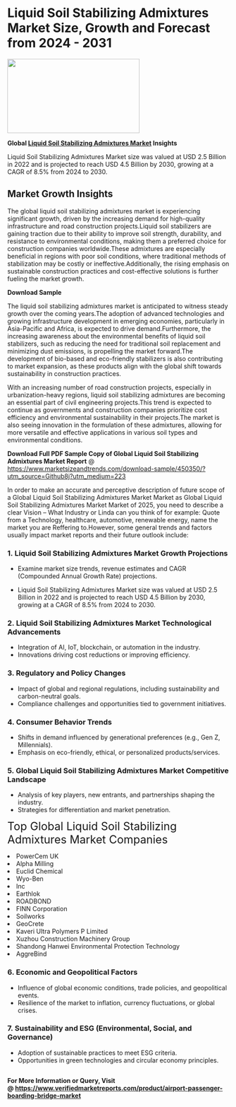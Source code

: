 <H1>Liquid Soil Stabilizing Admixtures Market Size, Growth and Forecast from 2024 - 2031</H1><img class="aligncenter size-medium wp-image-584254" src="https://thirdeyenews.in/wp-content/uploads/2024/09/Global-Market-Research-300x168.jpeg" alt="" width="300" height="168" /><p><strong>Global&nbsp;<a href="https://www.marketsizeandtrends.com/download-sample/450350/?utm_source=Github8j?utm_medium=223">Liquid Soil Stabilizing Admixtures Market</a> Insights</strong></p><p>Liquid Soil Stabilizing Admixtures Market size was valued at USD 2.5 Billion in 2022 and is projected to reach USD 4.5 Billion by 2030, growing at a CAGR of 8.5% from 2024 to 2030.</p><p><h2>Market Growth Insights</h2> <p>The global liquid soil stabilizing admixtures market is experiencing significant growth, driven by the increasing demand for high-quality infrastructure and road construction projects.Liquid soil stabilizers are gaining traction due to their ability to improve soil strength, durability, and resistance to environmental conditions, making them a preferred choice for construction companies worldwide.These admixtures are especially beneficial in regions with poor soil conditions, where traditional methods of stabilization may be costly or ineffective.Additionally, the rising emphasis on sustainable construction practices and cost-effective solutions is further fueling the market growth.</p> <p><strong>Download Sample</strong></p> <p>The liquid soil stabilizing admixtures market is anticipated to witness steady growth over the coming years.The adoption of advanced technologies and growing infrastructure development in emerging economies, particularly in Asia-Pacific and Africa, is expected to drive demand.Furthermore, the increasing awareness about the environmental benefits of liquid soil stabilizers, such as reducing the need for traditional soil replacement and minimizing dust emissions, is propelling the market forward.The development of bio-based and eco-friendly stabilizers is also contributing to market expansion, as these products align with the global shift towards sustainability in construction practices.</p> <p>With an increasing number of road construction projects, especially in urbanization-heavy regions, liquid soil stabilizing admixtures are becoming an essential part of civil engineering projects.This trend is expected to continue as governments and construction companies prioritize cost efficiency and environmental sustainability in their projects.The market is also seeing innovation in the formulation of these admixtures, allowing for more versatile and effective applications in various soil types and environmental conditions.</p> <p><span class=""><strong>Download Full PDF Sample Copy of Global Liquid Soil Stabilizing Admixtures Market Report</strong> @ <a href="https://www.marketsizeandtrends.com/download-sample/450350/?utm_source=Github8j?utm_medium=223" target="_blank">https://www.marketsizeandtrends.com/download-sample/450350/?utm_source=Github8j?utm_medium=223</a></span></p><p>In order to make an accurate and perceptive description of future scope of a Global&nbsp;Liquid Soil Stabilizing Admixtures Market Market as Global&nbsp;Liquid Soil Stabilizing Admixtures Market Market of 2025, you need to describe a clear Vision &ndash; What Industry or Linda can you think of for example: Quote from a Technology, healthcare, automotive, renewable energy, name the market you are Reffering to.However, some general trends and factors usually impact market reports and their future outlook include:</p><h3>1.&nbsp;<strong>Liquid Soil Stabilizing Admixtures Market Growth Projections</strong></h3><ul><li>Examine market size trends, revenue estimates and CAGR (Compounded Annual Growth Rate) projections.</li><li><p>Liquid Soil Stabilizing Admixtures Market size was valued at USD 2.5 Billion in 2022 and is projected to reach USD 4.5 Billion by 2030, growing at a CAGR of 8.5% from 2024 to 2030.</p></li></ul><h3>2.&nbsp;<strong>Liquid Soil Stabilizing Admixtures Market Technological Advancements</strong></h3><ul><li>Integration of AI, IoT, blockchain, or automation in the industry.</li><li>Innovations driving cost reductions or improving efficiency.</li></ul><h3>3.&nbsp;<strong>Regulatory and Policy Changes</strong></h3><ul><li>Impact of global and regional regulations, including sustainability and carbon-neutral goals.</li><li>Compliance challenges and opportunities tied to government initiatives.</li></ul><h3>4.&nbsp;<strong>Consumer Behavior Trends</strong></h3><ul><li>Shifts in demand influenced by generational preferences (e.g., Gen Z, Millennials).</li><li>Emphasis on eco-friendly, ethical, or personalized products/services.</li></ul><h3>5.&nbsp;<strong>Global Liquid Soil Stabilizing Admixtures Market Competitive Landscape</strong></h3><ul><li>Analysis of key players, new entrants, and partnerships shaping the industry.</li><li>Strategies for differentiation and market penetration.</li></ul><p data-pm-slice="1 1 []"><span style="color: inherit; font-family: inherit; font-size: 25px;">Top Global Liquid Soil Stabilizing Admixtures Market Companies</span></p><div class="" data-test-id=""><p><li>PowerCem UK</li><li> Alpha Milling</li><li> Euclid Chemical</li><li> Wyo-Ben</li><li> Inc</li><li> Earthlok</li><li> ROADBOND</li><li> FINN Corporation</li><li> Soilworks</li><li> GeoCrete</li><li> Kaveri Ultra Polymers P Limited</li><li> Xuzhou Construction Machinery Group</li><li> Shandong Hanwei Environmental Protection Technology</li><li> AggreBind</li></p></div><h3>6.&nbsp;<strong>Economic and Geopolitical Factors</strong></h3><ul><li>Influence of global economic conditions, trade policies, and geopolitical events.</li><li>Resilience of the market to inflation, currency fluctuations, or global crises.</li></ul><h3>7.&nbsp;<strong>Sustainability and ESG (Environmental, Social, and Governance)</strong></h3><ul><li>Adoption of sustainable practices to meet ESG criteria.</li><li>Opportunities in green technologies and circular economy principles.</li></ul><h2><strong style="font-size: 14px;">For More Information or Query, Visit @&nbsp;</strong><a style="background-color: #ffffff; font-size: 14px;" href="https://www.marketsizeandtrends.com/report/liquid-soil-stabilizing-admixtures-market/" target="_blank">https://www.verifiedmarketreports.com/product/airport-passenger-boarding-bridge-market</a></h2>